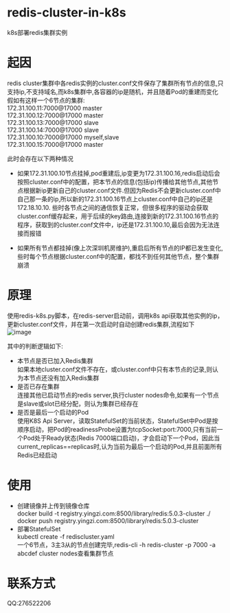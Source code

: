 # redis-cluster-in-k8s
k8s部署redis集群实例
# 起因
redis cluster集群中各redis实例的cluster.conf文件保存了集群所有节点的信息,只支持ip,不支持域名,而k8s集群中,各容器的ip是随机，并且随着Pod的重建而变化
假如有这样一个6节点的集群:  
172.31.100.11:7000@17000 master  
172.31.100.12:7000@17000 master  
172.31.100.13:7000@17000 slave  
172.31.100.14:7000@17000 slave  
172.31.100.10:7000@17000 myself,slave  
172.31.100.15:7000@17000 master  

此时会存在以下两种情况  
* 如果172.31.100.10节点挂掉,pod重建后,ip变更为172.31.100.16,redis启动后会按照cluster.conf中的配置，把本节点的信息(包括ip)传播给其他节点,其他节点根据新ip更新自己的cluster.conf文件.但因为Redis不会更新cluster.conf中自己那一条的ip,所以新的172.31.100.16节点上cluster.conf中自己的ip还是172.18.10.10. 些时各节点之间的通信恢复正常，但很多程序的驱动会获取cluster.conf缓存起来，用于后续的key路由,连接到新的172.31.100.16节点的程序，获取到的cluster.conf文件中，ip还是172.31.100.10,最后会因为无法连接而报错

* 如果所有节点都挂掉(像上次深圳机房维护),重启后所有节点的IP都已发生变化,些时每个节点根据cluster.conf中的配置，都找不到任何其他节点，整个集群崩溃

# 原理
使用redis-k8s.py脚本，在redis-server启动前，调用k8s api获取其他实例的ip，更新cluster.conf文件，并在第一次启动时自动创建redis集群,流程如下  
![image](https://github.com/shutao917/redis-cluster-in-k8s/blob/master/images/Redis-Cluster-In-K8S.jpg)

其中的判断逻辑如下:  
* 本节点是否已加入Redis集群  
    如果本地cluster.conf文件不存在，或cluster.conf中只有本节点的记录,则认为本节点还没有加入Redis集群  
* 是否已存在集群  
    连接其他已启动节点的redis server,执行cluster nodes命令,如果有一个节点是slave或slot已经分配，则认为集群已经存在  
* 是否是最后一个启动的Pod  
    使用K8S Api Server，读取StatefulSet的当前状态，StatefulSet中Pod是按顺序启动，把Pod的readinessProbe设置为tcpSocket:port:7000,只有当前一个Pod处于Ready状态(Redis 7000端口启动)，才会启动下一个Pod，因此当current_replicas==replicas时,认为当前为最后一个启动的Pod,并且前面所有Redis已经启动

# 使用
* 创建镜像并上传到镜像仓库  
docker build -t registry.yingzi.com:8500/library/redis:5.0.3-cluster ./  
docker push registry.yingzi.com:8500/library/redis:5.0.3-cluster  
* 部署StatefulSet  
kubectl create -f rediscluster.yaml  
一个6节点，3主3从的节点创建完毕,redis-cli -h redis-cluster -p 7000 -a abcdef cluster nodes查看集群节点

# 联系方式
QQ:276522206
